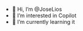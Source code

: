 - 👋 Hi, I’m @JoseLios
- 👀 I’m interested in Copilot
- 🌱 I’m currently learning it

<!---
JoseLios/JoseLios is a ✨ special ✨ repository because its `README.md` (this file) appears on your GitHub profile.
You can click the Preview link to take a look at your changes.
--->
